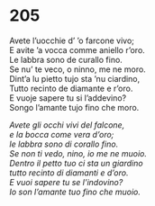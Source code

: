 # 205
  
Avete l’uocchie d’ ’o farcone vivo;  
E avite ’a vocca comme aniello r’oro.  
Le labbra sono de curallo fino.  
Se nu’ te veco, o ninno, me ne moro.  
Dint’a lu pietto tujo sta ’nu ciardino,  
Tutto recinto de diamante e r’oro.  
E vuoje sapere tu si l’addevino?  
Songo l’amante tujo fino che moro.

*Avete gli occhi vivi del falcone,  
e la bocca come vera d’oro;  
le labbra sono di corallo fino.  
Se non ti vedo, nino, io me ne muoio.  
Dentro il petto tuo ci sta un giardino  
tutto recinto di diamanti e d’oro.  
E vuoi sapere tu se l’indovino?  
Io son l’amante tuo fino che muoio.*


